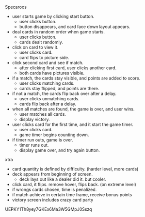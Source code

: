 Specaroos
* user starts game by clicking start button.
  * user clicks button.
  * button disappears, and card face down layout appears.
* deal cards in random order when game starts.
  * user clicks button.
  * cards dealt randomly.
* click on card to view it.
  * user clicks card.
  * card flips to picture side.
* click second card and see if match.
  * after clicking first card, user clicks another card.
  * both cards have pictures visible.
* if a match, the cards stay visible, and points are added to score.
  * user clicks matching cards.
  * cards stay flipped, and points are there.
* if not a match, the cards flip back over after a delay.
  * user clicks unmatching cards.
  * cards flip back after a delay.
* when all matches are found, the game is over, and user wins.
  * user matches all cards.
  * display victory.
* user clicks card for the first time, and it start the game timer.
  * user clicks card.
  * game timer begins counting down.
* if timer run outs, game is over.
  * timer runs out.
  * display game over, and try again button.


xtra
* card quantity is defined by difficulty. (harder level, more cards)
* deck appears from beginning of screen.
  * deck lays out like a dealer did it. but cooler.
* click card, it flips. remove hover, flips back. (on extreme level)
* if wrongs cards chosen, time is penalized.
* if match achieve in certain time frame, receive bonus points
* victory screen includes crazy card party


UEPKY1Th8yey7GKEx6Ma3W5GMpJ0Sszq
